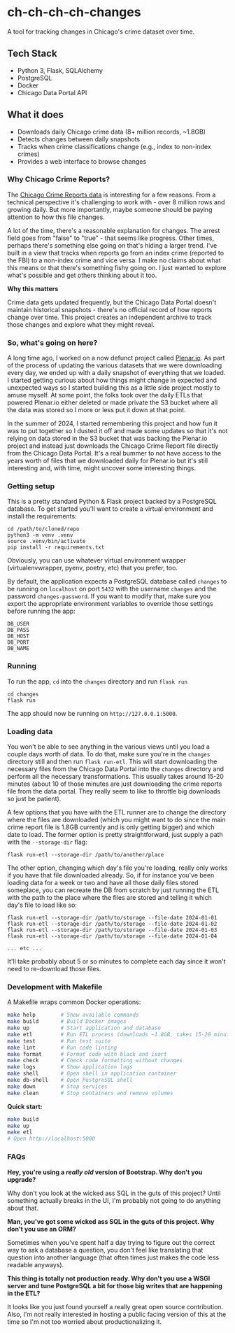 # ch-ch-ch-ch-changes

A tool for tracking changes in Chicago's crime dataset over time.

## Tech Stack
- Python 3, Flask, SQLAlchemy
- PostgreSQL 
- Docker
- Chicago Data Portal API

## What it does
- Downloads daily Chicago crime data (8+ million records, ~1.8GB)
- Detects changes between daily snapshots
- Tracks when crime classifications change (e.g., index to non-index crimes)
- Provides a web interface to browse changes

### Why Chicago Crime Reports?

The [Chicago Crime Reports
data](https://data.cityofchicago.org/Public-Safety/Crimes-2001-to-Present/ijzp-q8t2/about_data)
is interesting for a few reasons. From a technical perspective it's challenging
to work with - over 8 million rows and growing daily. But more importantly,
maybe someone should be paying attention to how this file changes. 

A lot of the time, there's a reasonable explanation for changes. The arrest
field goes from "false" to "true" - that seems like progress. Other times,
perhaps there's something else going on that's hiding a larger trend. I've
built in a view that tracks when reports go from an index crime (reported to
the FBI) to a non-index crime and vice versa. I make no claims about what this
means or that there's something fishy going on. I just wanted to explore what's
possible and get others thinking about it too.

**Why this matters**

Crime data gets updated frequently, but the Chicago Data Portal doesn't
maintain historical snapshots - there's no official record of how reports
change over time. This project creates an independent archive to track those
changes and explore what they might reveal.

### So, what's going on here?

A long time ago, I worked on a now defunct project called
[Plenar.io](https://plenar.io). As part of the process of updating the various
datasets that we were downloading every day, we ended up with a daily snapshot
of everything that we loaded. I started getting curious about how things might
change in expected and unexpected ways so I started building this as a little
side project mostly to amuse myself. At some point, the folks took over the
daily ETLs that powered Plenar.io either deleted or made private the S3 bucket
where all the data was stored so I more or less put it down at that point.

In the summer of 2024, I started remembering this project and how fun it was to
put together so I dusted it off and made some updates so that it's not relying
on data stored in the S3 bucket that was backing the Plenar.io project and
instead just downloads the Chicago Crime Report file directly from the Chicago
Data Portal. It's a real bummer to not have access to the years worth of files
that we downloaded daily for Plenar.io but it's still interesting and, with
time, might uncover some interesting things.

### Getting setup

This is a pretty standard Python & Flask project backed by a PostgreSQL
database. To get started you'll want to create a virtual environment and
install the requirements:

```
cd /path/to/cloned/repo
python3 -m venv .venv
source .venv/bin/activate
pip install -r requirements.txt
```

Obviously, you can use whatever virtual environment wrapper (virtualenvwrapper,
pyenv, poetry, etc) that you prefer, too. 

By default, the application expects a PostgreSQL database called `changes` to
be running on `localhost` on port `5432` with the username `changes` and the
password `changes-password`. If you want to modify that, make sure you export
the appropriate environment variables to override those settings before running
the app:

```
DB_USER
DB_PASS
DB_HOST
DB_PORT
DB_NAME
```

### Running

To run the app, `cd` into the `changes` directory and run `flask run`

```
cd changes
flask run
```

The app should now be running on `http://127.0.0.1:5000`. 

### Loading data

You won't be able to see anything in the various views until you load a couple
days worth of data.  To do that, make sure you're in the `changes` directory
still and then run `flask run-etl`.  This will start downloading the necessary
files from the Chicago Data Portal into the `changes` directory and perform all
the necessary transformations.  This usually takes around 15-20 minutes (about
10 of those minutes are just downloading the crime reports file from the data
portal. They really seem to like to throttle big downloads so just be patient).

A few options that you have with the ETL runner are to change the directory
where the files are downloaded (which you might want to do since the main crime
report file is 1.8GB currently and is only getting bigger) and which date to
load. The former option is pretty straightforward, just supply a path with the
`--storage-dir` flag:

```
flask run-etl --storage-dir /path/to/another/place
```

The other option, changing which day's file you're loading, really only works
if you have that file downloaded already. So, if for instance you've been
    loading data for a week or two and have all those daily files stored
    someplace, you can recreate the DB from scratch by just running the ETL
    with the path to the place where the files are stored and telling it which
    day's file to load like so:

```
flask run-etl --storage-dir /path/to/storage --file-date 2024-01-01
flask run-etl --storage-dir /path/to/storage --file-date 2024-01-02
flask run-etl --storage-dir /path/to/storage --file-date 2024-01-03
flask run-etl --storage-dir /path/to/storage --file-date 2024-01-04

... etc ...
```

It'll take probably about 5 or so minutes to complete each day since it won't
need to re-download those files.

### Development with Makefile

A Makefile wraps common Docker operations:

```bash
make help        # Show available commands
make build       # Build Docker images
make up          # Start application and database
make etl         # Run ETL process (downloads ~1.8GB, takes 15-20 minutes)
make test        # Run test suite
make lint        # Run code linting
make format      # Format code with black and isort
make check       # Check code formatting without changes
make logs        # Show application logs
make shell       # Open shell in application container
make db-shell    # Open PostgreSQL shell
make down        # Stop services
make clean       # Stop containers and remove volumes
```

**Quick start:**
```bash
make build
make up
make etl
# Open http://localhost:5000
```

### FAQs

**Hey, you're using a _really old_ version of Bootstrap. Why don't you upgrade?**

Why don't you look at the wicked ass SQL in the guts of this project? Until
something actually breaks in the UI, I'm probably not going to do anything
about that.

**Man, you've got some wicked ass SQL in the guts of this project. Why don't you use an ORM?**

Sometimes when you've spent half a day trying to figure out the correct way to
ask a database a question, you don't feel like translating that question into
another language (that often times just makes the code less readable anyways).

**This thing is totally not production ready. Why don't you use a WSGI server and tune PostgreSQL a bit for those big writes that are happening in the ETL?**

It looks like you just found yourself a really great open source contribution.
Also, I'm not really interested in hosting a public facing version of this at
the time so I'm not too worried about productionalizing it.
